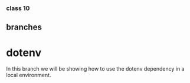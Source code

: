### class 10

## branches

# dotenv
In this branch we will be showing how to use the dotenv dependency in a local environment.